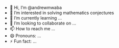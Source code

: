 - 👋 Hi, I’m @andrewmwaba
- 👀 I’m interested in solving mathematics conjectures
- 🌱 I’m currently learning ...
- 💞️ I’m looking to collaborate on ...
- 📫 How to reach me ...
- 😄 Pronouns: ...
- ⚡ Fun fact: ...

<!---
andrewmwaba/andrewmwaba is a ✨ special ✨ repository because its `README.md` (this file) appears on your GitHub profile.
You can click the Preview link to take a look at your changes.
--->
